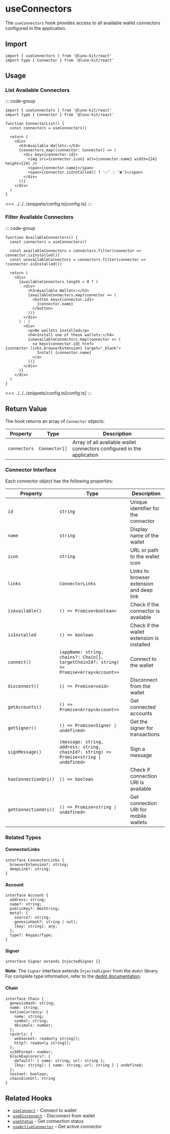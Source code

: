# useConnectors

The `useConnectors` hook provides access to all available wallet connectors configured in the application.

## Import

```tsx
import { useConnectors } from '@luno-kit/react'
import type { Connector } from '@luno-kit/react'
```

## Usage

### List Available Connectors

::: code-group

```tsx [index.tsx]
import { useConnectors } from '@luno-kit/react'
import type { Connector } from '@luno-kit/react'

function ConnectorList() {
  const connectors = useConnectors()
  
  return (
    <div>
      <h3>Available Wallets:</h3>
      {connectors.map((connector: Connector) => (
        <div key={connector.id}>
          <img src={connector.icon} alt={connector.name} width={24} height={24} />
          <span>{connector.name}</span>
          <span>{connector.isInstalled() ? '✅' : '❌'}</span>
        </div>
      ))}
    </div>
  )
}
```
<<< ../../../snippets/config.ts[config.ts]
:::

### Filter Available Connectors

::: code-group

```tsx [index.tsx]
function AvailableConnectors() {
  const connectors = useConnectors()
  
  const availableConnectors = connectors.filter(connector => connector.isInstalled())
  const unavailableConnectors = connectors.filter(connector => !connector.isInstalled())
  
  return (
    <div>
      {availableConnectors.length > 0 ? (
        <div>
          <h3>Available Wallets:</h3>
          {availableConnectors.map(connector => (
            <button key={connector.id}>
              {connector.name}
            </button>
          ))}
        </div>
      ) : (
        <div>
          <p>No wallets installed</p>
          <h4>Install one of these wallets:</h4>
          {unavailableConnectors.map(connector => (
            <a key={connector.id} href={connector.links.browserExtension} target="_blank">
              Install {connector.name}
            </a>
          ))}
        </div>
      )}
    </div>
  )
}
```
<<< ../../../snippets/config.ts[config.ts]
:::

## Return Value

The hook returns an array of `Connector` objects:

| Property | Type | Description |
|----------|------|-------------|
| `connectors` | `Connector[]` | Array of all available wallet connectors configured in the application |

### Connector Interface

Each connector object has the following properties:

| Property | Type | Description |
|----------|------|-------------|
| `id` | `string` | Unique identifier for the connector |
| `name` | `string` | Display name of the wallet |
| `icon` | `string` | URL or path to the wallet icon |
| `links` | `ConnectorLinks` | Links to browser extension and deep link |
| `isAvailable()` | `() => Promise<boolean>` | Check if the connector is available |
| `isInstalled` | `() => boolean` | Check if the wallet extension is installed |
| `connect()` | `(appName: string, chains?: Chain[], targetChainId?: string) => Promise<Array<Account>>` | Connect to the wallet |
| `disconnect()` | `() => Promise<void>` | Disconnect from the wallet |
| `getAccounts()` | `() => Promise<Array<Account>>` | Get connected accounts |
| `getSigner()` | `() => Promise<Signer \| undefined>` | Get the signer for transactions |
| `signMessage()` | `(message: string, address: string, chainId?: string) => Promise<string \| undefined>` | Sign a message |
| `hasConnectionUri()` | `() => boolean` | Check if connection URI is available |
| `getConnectionUri()` | `() => Promise<string \| undefined>` | Get connection URI for mobile wallets |

### Related Types

#### ConnectorLinks

```tsx
interface ConnectorLinks {
  browserExtension?: string; 
  deepLink?: string;
}
```

#### Account

```tsx
interface Account {
  address: string;
  name?: string;
  publicKey?: HexString;
  meta?: {
    source?: string;
    genesisHash?: string | null;
    [key: string]: any;
  };
  type?: KeypairType;
}
```

#### Signer

```tsx
interface Signer extends InjectedSigner {}
```

**Note**: The `Signer` interface extends `InjectedSigner` from the `dedot` library. For complete type information, refer to the [dedot documentation](https://docs.dedot.dev).

#### Chain

```tsx
interface Chain {
  genesisHash: string;
  name: string;
  nativeCurrency: {
    name: string;
    symbol: string;
    decimals: number;
  };
  rpcUrls: {
    webSocket: readonly string[];
    http?: readonly string[];
  };
  ss58Format: number;
  blockExplorers?: {
    default?: { name: string; url: string };
    [key: string]: { name: string; url: string } | undefined;
  };
  testnet: boolean;
  chainIconUrl: string
}
```

## Related Hooks

- [`useConnect`](/hooks/connection/use-connect) - Connect to wallet
- [`useDisconnect`](/hooks/connection/use-disconnect) - Disconnect from wallet
- [`useStatus`](/hooks/connection/use-status) - Get connection status
- [`useActiveConnector`](/hooks/connection/use-active-connector) - Get active connector
